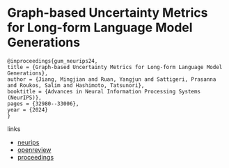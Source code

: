 # Graph-based Uncertainty Metrics for Long-form Language Model Generations

```
@inproceedings{gum_neurips24,
title = {Graph-based Uncertainty Metrics for Long-form Language Model Generations},
author = {Jiang, Mingjian and Ruan, Yangjun and Sattigeri, Prasanna and Roukos, Salim and Hashimoto, Tatsunori},
booktitle = {Advances in Neural Information Processing Systems (NeurIPS)},
pages = {32980--33006},
year = {2024}
}
```

links
- [neurips](https://nips.cc/Conferences/2024/Schedule?showEvent=94679)
- [openreview](https://openreview.net/forum?id=YgJPQW0lkO)
- [proceedings](https://papers.nips.cc//paper_files/paper/2024/hash/39c5871aa13be86ab978cba7069cbcec-Abstract-Conference.html)
